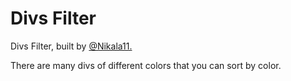 # Divs Filter

<p>Divs Filter, built by <a href="https://github.com/Nikala11">@Nikala11.</a></p>
<p>There are many divs of different colors that you can sort by color.</p>
